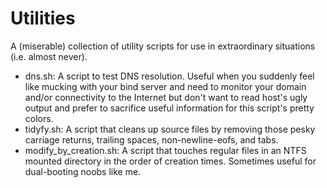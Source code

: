 Utilities
==========

A (miserable) collection of utility scripts for use in extraordinary situations (i.e. almost never).

- dns.sh: A script to test DNS resolution. Useful when you suddenly feel like mucking with your bind server and need to monitor your domain and/or connectivity to the Internet but don't want to read host's ugly output and prefer to sacrifice useful information for this script's pretty colors.
- tidyfy.sh: A script that cleans up source files by removing those pesky carriage returns, trailing spaces, non-newline-eofs, and tabs.
- modify_by_creation.sh: A script that touches regular files in an NTFS mounted directory in the order of creation times. Sometimes useful for dual-booting noobs like me.
